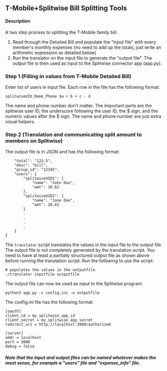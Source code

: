 ## T-Mobile+Splitwise Bill Splitting Tools

#### Description
A two step process to splitting the T-Mobile family bill.
1) Read through the Detailed Bill and populate the "input file" with every member's monthly expenses (no need to add up the totals, just write an arithmetic expression as detailed below)
2) Run the translator on the input file to generate the "output file". The output file is then used as input to the Splitwise connector app (app.py). 

### Step 1 (Filling in values from T-Mobile Detailed Bill)
Enter list of users in input file. Each row in the file has the following format:

```
splitwiseUID_Name_Phone $a + b + c - d
```

The name and phone number don't matter. The important parts are the splitwise user ID, the underscore following the user ID, the $ sign, and the numeric values after the $ sign. The name and phone number are just extra visual helpers. 

### Step 2 (Translation and communicating split amount to members on Splitwise)
The output file is in JSON and has the following format:
```{
	"total": "123.5",
	"desc": "bill",
	"group_id": "12345",
	"users": {
		"splitwiseUID1": {
			"name": "John Doe",
			"amt": 30.62
		},
		"splitwiseUID2": {
			"name": "Jane Doe",
			"amt": 20.62
		}
		.
		.
		.
		.
	}
}
```

The `translator` script translates the values in the input file to the output file. The output file is not completely generated by the translation script. You need to have at least a partially structured output file as shown above before running the translation script. Run the following to use the script:

```
# populates the values in the outputfile
./translator inputfile outputfile
```

The output file can now be used as input to the Splitwise program:

```
python3 app.py -c config.ini -e outputfile
```

The config.ini file has the following format: 

```
[oauth]
client_id = my_splitwise_app_id
client_secret = my_splitwise_app_secret
redirect_uri = http://localhost:3000/authorized

[server]
addr = localhost
port = 3000
debug = false
```

##### Note that the input and output files can be named whatever makes the most sense, for example a "users" file and "expense_info" file. 
